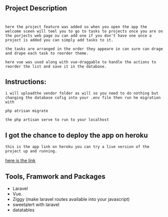 ## Project Description
#

<p>
    
    
    here the project feature was added so when you open the app the welcome sceen will teel you to go to tasks to projects once you are on the porjects web page ou can add one if you don't have one once a project is added you can simply add tasks to it.

    the tasks are arranged in the order they appeare in can sure can drage and drope each task to reorder theme.

    here vue was used along with vue-draggable to handle the actions to reorder the list and save it in the database.

</p>

## Instructions:
    i will uploadthe vendor folder as will so you need to do nothing but changing the database cofig into your .env file then run he migration with 
    
    php atrisan migrate

    the php artisan serve to run to your localhost

    

## I got the chance to deploy the app on heroku
<p>
    

    this is the app link on heroku you can try a live version of the project up and running.

[here is the link](https://projecttaskslaravel.herokuapp.com/)

</p>

## Tools, Framwork and Packages

* Laravel
* Vue. 
* Ziggy (make laravel routes available into your javascript) 
* sweetalert with laravel
* datatables
